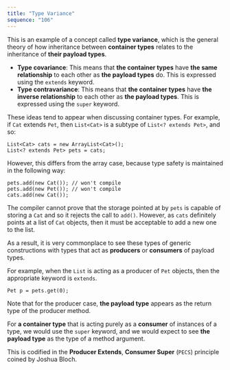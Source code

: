 ```yaml
---
title: "Type Variance"
sequence: "106"
---
```


This is an example of a concept called **type variance**,
which is the general theory of how inheritance between **container types** relates to the inheritance of **their payload types**.

- **Type covariance**: This means that **the container types** have **the same relationship** to each other as **the payload types** do. This is expressed using the `extends` keyword.
- **Type contravariance**: This means that **the container types** have **the inverse relationship** to each other as **the payload types**. This is expressed using the `super` keyword.

These ideas tend to appear when discussing container types.
For example, if `Cat` extends `Pet`, then `List<Cat>` is a subtype of `List<? extends Pet>`, and so:

```text
List<Cat> cats = new ArrayList<Cat>();
List<? extends Pet> pets = cats;
```

However, this differs from the array case, because type safety is maintained in the following way:

```text
pets.add(new Cat()); // won't compile
pets.add(new Pet()); // won't compile
cats.add(new Cat());
```

The compiler cannot prove that the storage pointed at by `pets` is capable of storing a `Cat` and so it rejects the call to `add()`.
However, as `cats` definitely points at a list of `Cat` objects, then it must be acceptable to add a new one to the list.

As a result, it is very commonplace to see these types of generic constructions with types
that act as **producers** or **consumers** of payload types.

For example, when the `List` is acting as a producer of `Pet` objects, then the appropriate keyword is `extends`.

```text
Pet p = pets.get(0);
```

Note that for the producer case, **the payload type** appears as the return type of the producer method.

For **a container type** that is acting purely as a **consumer** of instances of a type, we would use the `super` keyword,
and we would expect to see **the payload type** as the type of a method argument.

This is codified in the **Producer Extends**, **Consumer Super** (`PECS`) principle coined by Joshua Bloch.


